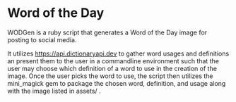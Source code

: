 # Word of the Day

WODGen is a ruby script that generates a Word of the Day image for posting to social media.

It utilizes https://api.dictionaryapi.dev to gather word usages and definitions an present them to 
the user in a commandline environment such that the user may choose which definition of a word to use 
in the creation of the image.  Once the user picks the word to use, the script then utilizes the mini_magick 
gem to package the chosen word, definition, and usage along with the image listed in assets/ .


